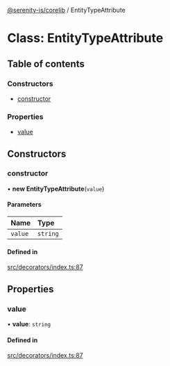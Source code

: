 [@serenity-is/corelib](../README.md) / EntityTypeAttribute

# Class: EntityTypeAttribute

## Table of contents

### Constructors

- [constructor](EntityTypeAttribute.md#constructor)

### Properties

- [value](EntityTypeAttribute.md#value)

## Constructors

### constructor

• **new EntityTypeAttribute**(`value`)

#### Parameters

| Name | Type |
| :------ | :------ |
| `value` | `string` |

#### Defined in

[src/decorators/index.ts:87](https://github.com/serenity-is/serenity/blob/master/packages/corelib/src/decorators/index.ts#L87)

## Properties

### value

• **value**: `string`

#### Defined in

[src/decorators/index.ts:87](https://github.com/serenity-is/serenity/blob/master/packages/corelib/src/decorators/index.ts#L87)
